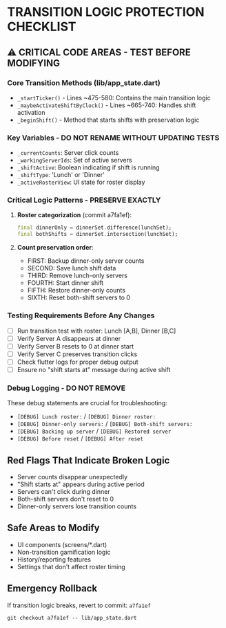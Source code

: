 # TRANSITION LOGIC PROTECTION CHECKLIST

## ⚠️ CRITICAL CODE AREAS - TEST BEFORE MODIFYING

### Core Transition Methods (lib/app_state.dart)
- `_startTicker()` - Lines ~475-580: Contains the main transition logic
- `_maybeActivateShiftByClock()` - Lines ~665-740: Handles shift activation
- `_beginShift()` - Method that starts shifts with preservation logic

### Key Variables - DO NOT RENAME WITHOUT UPDATING TESTS
- `_currentCounts`: Server click counts
- `_workingServerIds`: Set of active servers  
- `_shiftActive`: Boolean indicating if shift is running
- `_shiftType`: 'Lunch' or 'Dinner'
- `_activeRosterView`: UI state for roster display

### Critical Logic Patterns - PRESERVE EXACTLY
1. **Roster categorization** (commit a7fa1ef):
   ```dart
   final dinnerOnly = dinnerSet.difference(lunchSet);
   final bothShifts = dinnerSet.intersection(lunchSet);
   ```

2. **Count preservation order**:
   - FIRST: Backup dinner-only server counts
   - SECOND: Save lunch shift data
   - THIRD: Remove lunch-only servers
   - FOURTH: Start dinner shift
   - FIFTH: Restore dinner-only counts
   - SIXTH: Reset both-shift servers to 0

### Testing Requirements Before Any Changes
- [ ] Run transition test with roster: Lunch [A,B], Dinner [B,C]
- [ ] Verify Server A disappears at dinner
- [ ] Verify Server B resets to 0 at dinner start
- [ ] Verify Server C preserves transition clicks
- [ ] Check flutter logs for proper debug output
- [ ] Ensure no "shift starts at" message during active shift

### Debug Logging - DO NOT REMOVE
These debug statements are crucial for troubleshooting:
- `[DEBUG] Lunch roster:` / `[DEBUG] Dinner roster:`
- `[DEBUG] Dinner-only servers:` / `[DEBUG] Both-shift servers:`
- `[DEBUG] Backing up server` / `[DEBUG] Restored server`
- `[DEBUG] Before reset` / `[DEBUG] After reset`

## Red Flags That Indicate Broken Logic
- Server counts disappear unexpectedly
- "Shift starts at" appears during active period
- Servers can't click during dinner
- Both-shift servers don't reset to 0
- Dinner-only servers lose transition counts

## Safe Areas to Modify
- UI components (screens/*.dart)
- Non-transition gamification logic
- History/reporting features
- Settings that don't affect roster timing

## Emergency Rollback
If transition logic breaks, revert to commit: `a7fa1ef`
```
git checkout a7fa1ef -- lib/app_state.dart
```

